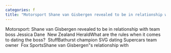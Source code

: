```yaml
---
categories: f
title: "Motorsport Shane van Gisbergen revealed to be in relationship with team boss Jessica Dane  New Zealand Herald"
---
```

Motorsport: Shane van Gisbergen revealed to be in relationship with team boss Jessica Dane&nbsp;&nbsp;New Zealand HeraldWhat are the rules when it comes to dating the boss?&nbsp;&nbsp;StuffBathurst champion SVG dating Supercars team owner&nbsp;&nbsp;Fox SportsShane van Gisbergen"s relationship with 